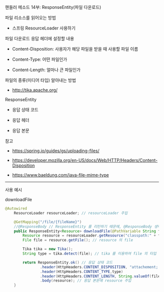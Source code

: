 핸들러 메소드 14부: ResponseEntity(파일 다운로드) 

파일 리소스를 읽어오는 방법

- 스프링 ResourceLoader 사용하기

파일 다운로드 응답 헤더에 설정할 내용

- Content-Disposition: 사용자가 해당 파일을 받을 때 사용할 파일 이름 

- Content-Type: 어떤 파일인가

- Content-Length: 얼마나 큰 파일인가

파일의 종류(미디어 타입) 알아내는 방법 

- http://tika.apache.org/

ResponseEntity

- 응답 상태 코드 

- 응답 헤더

- 응답 본문

참고

- https://spring.io/guides/gs/uploading-files/

- https://developer.mozilla.org/en-US/docs/Web/HTTP/Headers/Content-Disposition 

- https://www.baeldung.com/java-file-mime-type

---

사용 예시

downloadFile

```java
@Autowired
    ResourceLoader resourceLoader; // resourceLoader 주입

    @GetMapping("/file/{fileName}")
    //@ResponseBody // ResponseEntity 를 리턴하기 때문에, @ResponseBody 생략 가능 
    public ResponseEntity<Resource> downloadFile(@PathVariable String fileName) throws IOException {
        Resource resource = resourceLoader.getResource("classpath:" + fileName); // resources 디렉토리 하위의 해당 resource 로딩
        File file = resource.getFile(); // resource 의 file  

        Tika tika = new Tika();
        String type = tika.detect(file); // tika 를 이용하여 file 의 타입 디텍팅 

        return ResponseEntity.ok() // 응답 상태 코드
                .header(HttpHeaders.CONTENT_DISPOSITION, "attachement; filename=\"" + file.getName() + "\"")
                .header(HttpHeaders.CONTENT_TYPE,type)
                .header(HttpHeaders.CONTENT_LENGTH, String.valueOf(file.length())) // 응답 헤더 정보들
                .body(resource); // 응답 본문에 resource 주입
    }
```